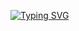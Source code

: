 [![Typing SVG](https://readme-typing-svg.demolab.com/?lines=Hello+I'm+Android+Flutter+Developer+BaekChanSam;Second+line+of+text)](https://git.io/typing-svg)
